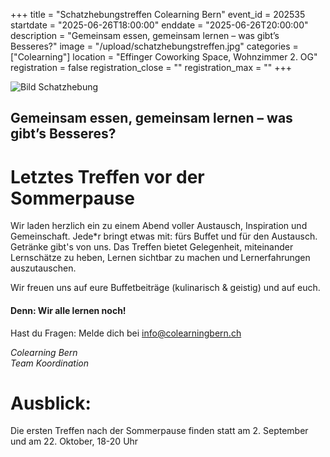 +++
title = "Schatzhebungstreffen Colearning Bern"
event_id = 202535
startdate = "2025-06-26T18:00:00"
enddate = "2025-06-26T20:00:00"
description = "Gemeinsam essen, gemeinsam lernen – was gibt’s Besseres?"
image = "/upload/schatzhebungstreffen.jpg"
categories = ["Colearning"]
location = "Effinger Coworking Space, Wohnzimmer 2. OG"
registration = false
registration_close = ""
registration_max = ""
+++

![Bild Schatzhebung](/upload/schatzhebungstreffen.jpg)

## Gemeinsam essen, gemeinsam lernen – was gibt’s Besseres?

# Letztes Treffen vor der Sommerpause
                       
Wir laden herzlich ein zu einem Abend voller Austausch, Inspiration und Gemeinschaft.
Jede*r bringt etwas mit: fürs Buffet und für den Austausch. Getränke gibt's von uns.
Das Treffen bietet Gelegenheit, miteinander Lernschätze zu heben, Lernen sichtbar zu machen und Lernerfahrungen auszutauschen. 

Wir freuen uns auf eure Buffetbeiträge (kulinarisch & geistig) und auf euch.

#### Denn: Wir alle lernen noch! 

Hast du Fragen: Melde dich bei info@colearningbern.ch

_Colearning Bern<br/>
Team Koordination_

# Ausblick:
Die ersten Treffen nach der Sommerpause finden statt am 2. September und am 22. Oktober, 18-20 Uhr

